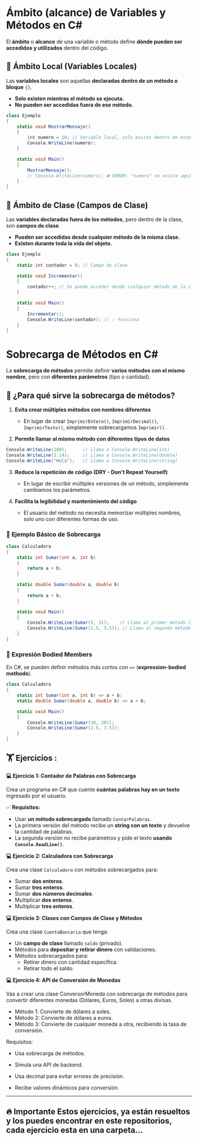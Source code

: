 # Ámbito (alcance) de Variables y Métodos en C#
El **ámbito** o **alcance** de una variable o método define **dónde pueden ser accedidos y utilizados** dentro del código.

## 📌 Ámbito Local (Variables Locales)
Las **variables locales** son aquellas **declaradas dentro de un método o bloque** `{}`.

-   **Solo existen mientras el método se ejecuta.**
-   **No pueden ser accedidas fuera de ese método.**
```c#
class Ejemplo
{
    static void MostrarMensaje()
    {
        int numero = 10; // Variable local, solo existe dentro de este método
        Console.WriteLine(numero);
    }

    static void Main()
    {
        MostrarMensaje();
        // Console.WriteLine(numero); ❌ ERROR: "numero" no existe aquí.
    }
}
```

## 📌 Ámbito de Clase (Campos de Clase)
Las **variables declaradas fuera de los métodos**, pero dentro de la clase, son **campos de clase**.

-   **Pueden ser accedidas desde cualquier método de la misma clase.**
-   **Existen durante toda la vida del objeto.**
```c#
class Ejemplo
{
    static int contador = 0; // Campo de clase

    static void Incrementar()
    {
        contador++; // Se puede acceder desde cualquier método de la clase
    }

    static void Main()
    {
        Incrementar();
        Console.WriteLine(contador); // ✅ Funciona
    }
}
```
# Sobrecarga de Métodos en C#
La **sobrecarga de métodos** permite definir **varios métodos con el mismo nombre**, pero con **diferentes parámetros** (tipo o cantidad).

## 📌 **¿Para qué sirve la sobrecarga de métodos?**

1.  **Evita crear múltiples métodos con nombres diferentes**
    
    -   En lugar de crear `ImprimirEntero()`, `ImprimirDecimal()`, `ImprimirTexto()`, simplemente sobrecargamos `Imprimir()`.
2.  **Permite llamar al mismo método con diferentes tipos de datos**
```c#
Console.WriteLine(100);      // Llama a Console.WriteLine(int)
Console.WriteLine(3.14);     // Llama a Console.WriteLine(double)
Console.WriteLine("Hola");   // Llama a Console.WriteLine(string)
```
3.  **Reduce la repetición de código (DRY - Don't Repeat Yourself)**
    
    -   En lugar de escribir múltiples versiones de un método, simplemente cambiamos los parámetros.
4.  **Facilita la legibilidad y mantenimiento del código**
    
    -   El usuario del método no necesita memorizar múltiples nombres, solo uno con diferentes formas de uso.
###  📝  **Ejemplo Básico de Sobrecarga**

```c#
class Calculadora
{
    static int Sumar(int a, int b)
    {
        return a + b;
    }

    static double Sumar(double a, double b)
    {
        return a + b;
    }

    static void Main()
    {
        Console.WriteLine(Sumar(5, 3));    // Llama al primer método (int)
        Console.WriteLine(Sumar(2.5, 3.5)); // Llama al segundo método (double)
    }
}
```

###  📝 **Expresión Bodied Members**
En C#, se pueden definir métodos más cortos con `=>` (**expression-bodied methods**).

```c#
class Calculadora
{
    static int Sumar(int a, int b) => a + b;
    static double Sumar(double a, double b) => a + b;

    static void Main()
    {
        Console.WriteLine(Sumar(10, 20));
        Console.WriteLine(Sumar(2.5, 7.5));
    }
}
```


## 🏋 Ejercicios :
 **💻 Ejercicio 1: Contador de Palabras con Sobrecarga**
 
Crea un programa en C# que cuente **cuántas palabras hay en un texto** ingresado por el usuario.

✅ **Requisitos:**

-   Usar **un método sobrecargado** llamado `ContarPalabras`.
-   La primera versión del método recibe un **string con un texto** y devuelve la cantidad de palabras.
-   La segunda versión no recibe parámetros y pide el texto **usando `Console.ReadLine()`**.

**💻 Ejercicio 2: Calculadora con Sobrecarga**

Crea una clase `Calculadora` con métodos sobrecargados para:

-   Sumar **dos enteros**.
-   Sumar **tres enteros**.
-   Sumar **dos números decimales**.
-   Multiplicar **dos enteros**.
-   Multiplicar **tres enteros**.

**💻 Ejercicio 3: Clases con Campos de Clase y Métodos**

Crea una clase `CuentaBancaria` que tenga:

-   Un **campo de clase** llamado `saldo` (privado).
-   Métodos para **depositar y retirar dinero** con validaciones.
-   Métodos sobrecargados para:
    -   Retirar dinero con cantidad específica.
    -   Retirar todo el saldo.

**💻 Ejercicio 4: API de Conversión de Monedas**

Vas a crear una clase ConversorMoneda con sobrecarga de métodos para convertir diferentes monedas (Dólares, Euros, Soles) a otras divisas.

- Método 1: Convierte de dólares a soles.
- Método 2: Convierte de dólares a euros.
- Método 3: Convierte de cualquier moneda a otra, recibiendo la tasa de conversión.
  
Requisitos:

- Usa sobrecarga de métodos.

- Simula una API de backend.

- Usa decimal para evitar errores de precisión.

- Recibe valores dinámicos para conversión.


---
🔥 Importante
Estos ejercicios, ya están resueltos y los puedes encontrar en este repositorios, cada ejercicio esta en una carpeta...
---

